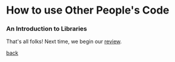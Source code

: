# How to use Other People's Code
### An Introduction to Libraries

That's all folks! Next time, we begin our [review](./review.md).

[back](../lectures.md)
